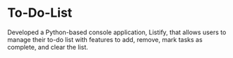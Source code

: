 # To-Do-List
Developed a Python-based console application, Listify, that allows users to manage their to-do list with features to add, remove, mark tasks as complete, and clear the list.

